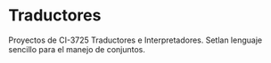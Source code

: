 # Traductores
Proyectos de CI-3725 Traductores e Interpretadores. Setlan lenguaje sencillo para el manejo de conjuntos.
